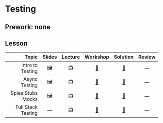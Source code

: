 # Testing

## Prework: none

## Lesson

Topic | Slides | Lecture | Workshop | Solution | Review
-----:|:------:|:-------:|:--------:|:--------:|:-----:
Intro to Testing | [🖼️][test-1a] | [📺][test-1b] | [🤝][test-1c] | [👾][test-1d] | —
Async Testing | [🖼️][test-2a] | [📺][test-2b] | [🔬][test-2c] | [👾][test-2d] | —
Spies Stubs Mocks | [🖼️][test-3a] | [📺][test-3b] | [🔬][test-3c] | [👾][test-3d] | —
Full Stack Testing | — | [📺][test-4b] | [🤝][test-4c] | [👾][test-4d] | —

[test-1a]: 1-intro-to-testing/Intro%20to%20Testing.pdf
[test-1b]: https://youtu.be/4F0AkrT5Sug
[test-1c]: https://learn.fullstackacademy.com/workshop/5aa99fbfcc41af00045be00e/landing
[test-1d]: 1-intro-to-testing/Test-Driven-Katas
[test-2a]: 2-async-testing/Async%20Testing.pdf
[test-2b]: https://youtu.be/tHHqsmlzzkE
[test-2c]: https://learn.fullstackacademy.com/workshop/5a6f85d4b9d04700047d99e8/landing
[test-2d]: 2-async-testing/Lab.Async-Testing
[test-3a]: 3-spies-stubs-mocks/Spies%20Stubs%20Mocks.pdf
[test-3b]: https://youtu.be/8oJO-cb7LGs
[test-3c]: https://learn.fullstackacademy.com/workshop/5a7b5735310c5c0004037021/landing
[test-3d]: 3-spies-stubs-mocks/Lab.Spies-Stubs
[test-4b]: https://youtu.be/ZKZEsFG1piQ
[test-4c]: https://learn.fullstackacademy.com/workshop/5a8ca32dc8194d000482bb58/landing
[test-4d]: 4-full-stack-testing/PairExercise.TestingPuppybook
